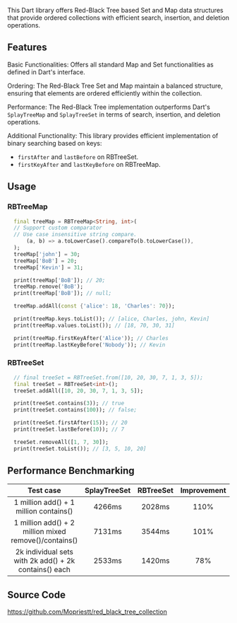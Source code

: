 This Dart library offers Red-Black Tree based Set and Map data structures that provide ordered collections with efficient search, insertion, and deletion operations.

## Features

Basic Functionalities: Offers all standard Map and Set functionalities as defined in Dart's interface.

Ordering: The Red-Black Tree Set and Map maintain a balanced structure, ensuring that elements are ordered efficiently within the collection.

Performance: The Red-Black Tree implementation outperforms Dart's `SplayTreeMap` and `SplayTreeSet` in terms of search, insertion, and deletion operations.

Additional Functionality: This library provides efficient implementation of binary searching based on keys:
 - `firstAfter` and `lastBefore` on RBTreeSet.
 - `firstKeyAfter` and `lastKeyBefore` on RBTreeMap.

## Usage

### RBTreeMap

```dart
  final treeMap = RBTreeMap<String, int>(
  // Support custom comparator
  // Use case insensitive string compare.
      (a, b) => a.toLowerCase().compareTo(b.toLowerCase()),
  );
  treeMap['john'] = 30;
  treeMap['BoB'] = 20;
  treeMap['Kevin'] = 31;

  print(treeMap['BoB']); // 20;
  treeMap.remove('BoB');
  print(treeMap['BoB']); // null;

  treeMap.addAll(const {'alice': 18, 'Charles': 70});

  print(treeMap.keys.toList()); // [alice, Charles, john, Kevin]
  print(treeMap.values.toList()); // [18, 70, 30, 31]

  print(treeMap.firstKeyAfter('Alice')); // Charles
  print(treeMap.lastKeyBefore('Nobody')); // Kevin
```

### RBTreeSet

```dart
  // final treeSet = RBTreeSet.from([10, 20, 30, 7, 1, 3, 5]);
  final treeSet = RBTreeSet<int>();
  treeSet.addAll([10, 20, 30, 7, 1, 3, 5]);

  print(treeSet.contains(3)); // true
  print(treeSet.contains(100)); // false;

  print(treeSet.firstAfter(15)); // 20
  print(treeSet.lastBefore(10)); // 7

  treeSet.removeAll([1, 7, 30]);
  print(treeSet.toList()); // [3, 5, 10, 20]
```

## Performance Benchmarking
|                       Test case                       | SplayTreeSet | RBTreeSet | Improvement |
|:-----------------------------------------------------:|:------------:|:---------:|:-----------:|
|        1 million add() + 1 million contains()         |    4266ms    |  2028ms   |    110%     |
| 1 million add() + 2 million mixed remove()/contains() |    7131ms    |  3544ms   |    101%     |
| 2k individual sets with 2k add() + 2k contains() each |    2533ms    |  1420ms   |     78%     |

## Source Code
https://github.com/Mopriestt/red_black_tree_collection

